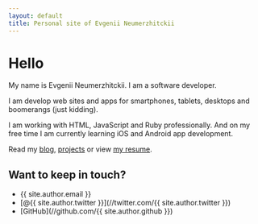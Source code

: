 ```yaml
---
layout: default
title: Personal site of Evgenii Neumerzhitckii
---
```


# Hello

My name is Evgenii Neumerzhitckii. I am a software developer.

I am develop web sites and apps for smartphones, tablets, desktops and boomerangs (just kidding).

I am working with HTML, JavaScript and Ruby professionally. And on my free time I am currently learning iOS and Android app development.

Read my [blog](/blog), [projects](/projects) or view [my resume](/resume).

## Want to keep in touch?

* {{ site.author.email }}
* [@{{ site.author.twitter }}](//twitter.com/{{ site.author.twitter }})
* [GitHub](//github.com/{{ site.author.github }})
